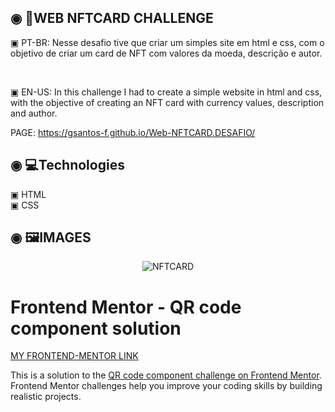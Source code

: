 ## ◉ 📑WEB NFTCARD CHALLENGE

<p> ▣ PT-BR: Nesse desafio tive que criar um simples site em html e css, com o objetivo de criar um card de NFT com valores da moeda, descrição e autor.</p></br>
<p> ▣ EN-US: In this challenge I had to create a simple website in html and css, with the objective of creating an NFT card with currency values, description and author.</p>

PAGE: https://gsantos-f.github.io/Web-NFTCARD.DESAFIO/

 ## ◉ 💻Technologies
 ▣ HTML</br>
 ▣ CSS
 
## ◉ 🖼️IMAGES

<div align="center">
 <img src="https://user-images.githubusercontent.com/101200460/158247069-f4af82d8-b3cb-4db2-b128-d094bbcdaab3.gif" alt="NFTCARD">
</div>
 
# Frontend Mentor - QR code component solution

[MY FRONTEND-MENTOR LINK](https://www.frontendmentor.io/profile/Gsantos-f)

This is a solution to the [QR code component challenge on Frontend Mentor](https://www.frontendmentor.io/challenges/nft-preview-card-component-SbdUL_w0U/hub/nft-preview-card-component-kS_j8K1yC). Frontend Mentor challenges help you improve your coding skills by building realistic projects. 


